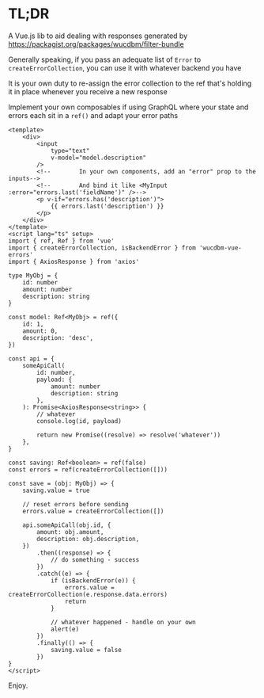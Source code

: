 # TL;DR

A Vue.js lib to aid dealing with responses generated by https://packagist.org/packages/wucdbm/filter-bundle

Generally speaking, if you pass an adequate list of `Error` to `createErrorCollection`, you can use it with whatever backend you have

It is your own duty to re-assign the error collection to the ref that's holding it in place whenever you receive a new response

Implement your own composables if using GraphQL where your state and errors each sit in a `ref()` and adapt your error paths

```vue
<template>
    <div>
        <input
            type="text"
            v-model="model.description"
        />
        <!--        In your own components, add an "error" prop to the inputs-->
        <!--        And bind it like <MyInput :error="errors.last('fieldName')" />-->
        <p v-if="errors.has('description')">
            {{ errors.last('description') }}
        </p>
    </div>
</template>
<script lang="ts" setup>
import { ref, Ref } from 'vue'
import { createErrorCollection, isBackendError } from 'wucdbm-vue-errors'
import { AxiosResponse } from 'axios'

type MyObj = {
    id: number
    amount: number
    description: string
}

const model: Ref<MyObj> = ref({
    id: 1,
    amount: 0,
    description: 'desc',
})

const api = {
    someApiCall(
        id: number,
        payload: {
            amount: number
            description: string
        },
    ): Promise<AxiosResponse<string>> {
        // whatever
        console.log(id, payload)

        return new Promise((resolve) => resolve('whatever'))
    },
}

const saving: Ref<boolean> = ref(false)
const errors = ref(createErrorCollection([]))

const save = (obj: MyObj) => {
    saving.value = true

    // reset errors before sending
    errors.value = createErrorCollection([])

    api.someApiCall(obj.id, {
        amount: obj.amount,
        description: obj.description,
    })
        .then((response) => {
            // do something - success
        })
        .catch((e) => {
            if (isBackendError(e)) {
                errors.value = createErrorCollection(e.response.data.errors)
                return
            }

            // whatever happened - handle on your own
            alert(e)
        })
        .finally(() => {
            saving.value = false
        })
}
</script>
```

Enjoy.
